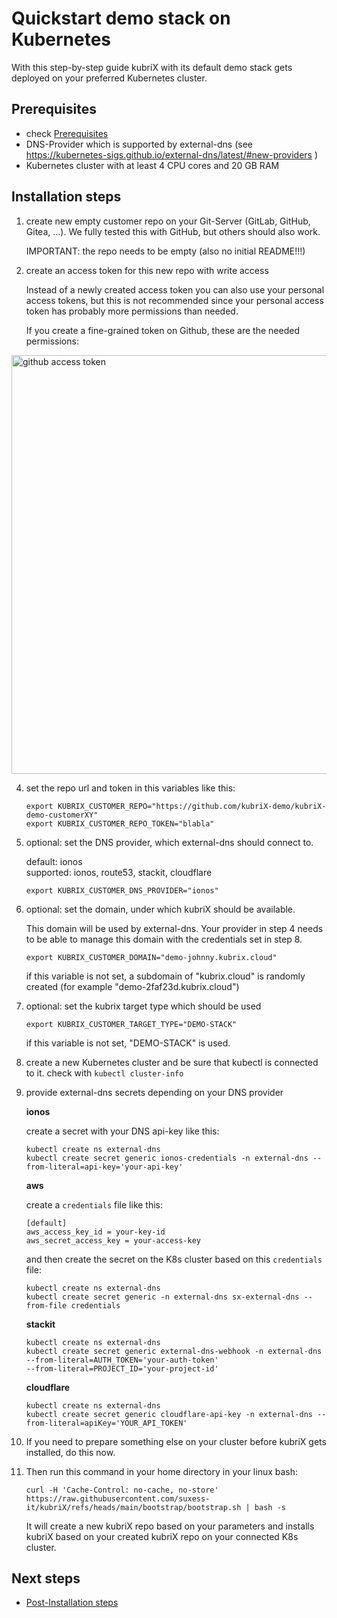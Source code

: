 # Quickstart demo stack on Kubernetes

With this step-by-step guide kubriX with its default demo stack gets deployed on your preferred Kubernetes cluster.

## Prerequisites

* check [Prerequisites](installation.md#-prerequisites)
* DNS-Provider which is supported by external-dns (see https://kubernetes-sigs.github.io/external-dns/latest/#new-providers )
* Kubernetes cluster with at least 4 CPU cores and 20 GB RAM

## Installation steps

1. create new empty customer repo on your Git-Server (GitLab, GitHub, Gitea, ...).
    We fully tested this with GitHub, but others should also work.

    IMPORTANT: the repo needs to be empty (also no initial README!!!)

2. create an access token for this new repo with write access
    
    Instead of a newly created access token you can also use your personal access tokens,
    but this is not recommended since your personal access token has probably more permissions than needed.

    If you create a fine-grained token on Github, these are the needed permissions:
   
<img width="1126" height="670" alt="github access token" src="https://github.com/user-attachments/assets/fc17742b-cda2-4d57-9cee-b33182706933" />

4. set the repo url and token in this variables like this:

    ```
    export KUBRIX_CUSTOMER_REPO="https://github.com/kubriX-demo/kubriX-demo-customerXY"
    export KUBRIX_CUSTOMER_REPO_TOKEN="blabla"
    ```

5. optional: set the DNS provider, which external-dns should connect to.

    default: ionos  
    supported: ionos, route53, stackit, cloudflare

    ```
    export KUBRIX_CUSTOMER_DNS_PROVIDER="ionos"
    ```

6. optional: set the domain, under which kubriX should be available.

    This domain will be used by external-dns. Your provider in step 4 needs to be able to manage this domain with the credentials set in step 8.

    ```
    export KUBRIX_CUSTOMER_DOMAIN="demo-johnny.kubrix.cloud"
    ```

    if this variable is not set, a subdomain of "kubrix.cloud" is randomly created (for example "demo-2faf23d.kubrix.cloud")

7. optional: set the kubrix target type which should be used

    ```
    export KUBRIX_CUSTOMER_TARGET_TYPE="DEMO-STACK"
    ```

    if this variable is not set, "DEMO-STACK" is used.

8. create a new Kubernetes cluster and be sure that kubectl is connected to it. check with `kubectl cluster-info`

9. provide external-dns secrets depending on your DNS provider

    __ionos__

    create a secret with your DNS api-key like this:

    ```
    kubectl create ns external-dns
    kubectl create secret generic ionos-credentials -n external-dns --from-literal=api-key='your-api-key'
    ```

    __aws__

    create a `credentials` file like this:

    ```
    [default]
    aws_access_key_id = your-key-id
    aws_secret_access_key = your-access-key
    ```

    and then create the secret on the K8s cluster based on this `credentials` file:
    ```
    kubectl create ns external-dns
    kubectl create secret generic -n external-dns sx-external-dns --from-file credentials
    ```

    __stackit__

    ```
    kubectl create ns external-dns
    kubectl create secret generic external-dns-webhook -n external-dns --from-literal=AUTH_TOKEN='your-auth-token'
    --from-literal=PROJECT_ID='your-project-id'
    ```

    __cloudflare__

    ```
    kubectl create ns external-dns
    kubectl create secret generic cloudflare-api-key -n external-dns --from-literal=apiKey='YOUR_API_TOKEN'
    ```

10. If you need to prepare something else on your cluster before kubriX gets installed, do this now.


11. Then run this command in your home directory in your linux bash:

    ```
    curl -H 'Cache-Control: no-cache, no-store' https://raw.githubusercontent.com/suxess-it/kubriX/refs/heads/main/bootstrap/bootstrap.sh | bash -s
    ```

    It will create a new kubriX repo based on your parameters and installs kubriX based on your created kubriX repo on your connected K8s cluster.


##  Next steps

* [Post-Installation steps](installation.md#-post-installation-steps)
